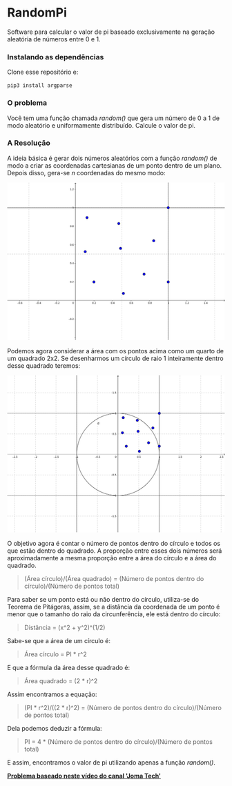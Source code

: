 # RandomPi

Software para calcular o valor de pi baseado exclusivamente na geração aleatória de números entre 0 e 1.

### Instalando as dependências

Clone esse repositório e:
```
pip3 install argparse
```

### O problema

Você tem uma função chamada *random()* que gera um número de 0 a 1 de modo aleatório e uniformamente distribuído.
Calcule o valor de pi.

### A Resolução

A ideia básica é gerar dois números aleatórios com a função *random()* de modo a criar as coordenadas cartesianas de um ponto dentro de um plano. Depois disso, gera-se *n* coordenadas do mesmo modo:

![Imagem do plano cartesiano com pontos gerados](resources/randompi_img1.png)

Podemos agora considerar a área com os pontos acima como um quarto de um quadrado 2x2. Se desenharmos um círculo de raio 1 inteiramente dentro desse quadrado teremos:

![Imagem do plano cartesiano com pontos, círculo e quadrado](resources/randompi_img2.png)

O objetivo agora é contar o número de pontos dentro do círculo e todos os que estão dentro do quadrado.
A proporção entre esses dois números será aproximadamente a mesma proporção entre a área do círculo e a área do quadrado.

> (Área círculo)/(Área quadrado) = (Número de pontos dentro do círculo)/(Número de pontos total)

Para saber se um ponto está ou não dentro do círculo, utiliza-se do Teorema de Pitágoras, assim, se a distância da coordenada de um ponto é menor que o tamanho do raio da circunferência, ele está dentro do círculo:

> Distância = (x^2 + y^2)^(1/2)

Sabe-se que a área de um círculo é:

> Área círculo = PI * r^2

E que a fórmula da área desse quadrado é:

> Área quadrado = (2 * r)^2

Assim encontramos a equação:

> (PI * r^2)/((2 * r)^2) = (Número de pontos dentro do círculo)/(Número de pontos total)

Dela podemos deduzir a fórmula:

> PI = 4 * (Número de pontos dentro do círculo)/(Número de pontos total)

E assim, encontramos o valor de pi utilizando apenas a função *random()*.


**[Problema baseado neste vídeo do canal 'Joma Tech'](https://www.youtube.com/watch?v=pvimAM_SLic&feature=youtu.be)**

